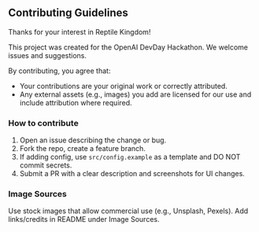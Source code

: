 ## Contributing Guidelines

Thanks for your interest in Reptile Kingdom!

This project was created for the OpenAI DevDay Hackathon. We welcome issues and suggestions.

By contributing, you agree that:
- Your contributions are your original work or correctly attributed.
- Any external assets (e.g., images) you add are licensed for our use and include attribution where required.

### How to contribute
1. Open an issue describing the change or bug.
2. Fork the repo, create a feature branch.
3. If adding config, use `src/config.example` as a template and DO NOT commit secrets.
4. Submit a PR with a clear description and screenshots for UI changes.

### Image Sources
Use stock images that allow commercial use (e.g., Unsplash, Pexels). Add links/credits in README under Image Sources.


